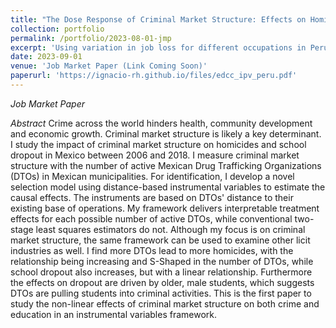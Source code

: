 ```yaml
---
title: "The Dose Response of Criminal Market Structure: Effects on Homicides and School Dropout"
collection: portfolio
permalink: /portfolio/2023-08-01-jmp
excerpt: 'Using variation in job loss for different occupations in Perú, we find households with worse employment shocks experienced important decreases in income and increases in intimate partner violence during the COVID-19 pandemic. We document these households also had worse mental health outcomes during this time.'
date: 2023-09-01
venue: 'Job Market Paper (Link Coming Soon)'
paperurl: 'https://ignacio-rh.github.io/files/edcc_ipv_peru.pdf'
---
```



_Job Market Paper_ 

_Abstract_ Crime across the world hinders health, community development and economic growth. Criminal market structure is likely a key determinant. I study the impact of criminal market structure on homicides and school dropout in Mexico between 2006 and 2018. I measure criminal market structure with the number of active Mexican Drug Trafficking Organizations (DTOs) in Mexican municipalities. For identification, I develop a novel selection model using distance-based instrumental variables to estimate the causal effects. The instruments are based on DTOs' distance to their existing base of operations. My framework delivers interpretable treatment effects for each possible number of active DTOs, while conventional two-stage least squares estimators do not. Although my focus is on criminal market structure, the same framework can be used to examine other licit industries as well. I find more DTOs lead to more homicides, with the relationship being increasing and S-Shaped in the number of DTOs, while school dropout  also increases, but with a linear relationship. Furthermore the effects on dropout are driven by older, male students, which suggests DTOs are pulling students into criminal activities. This is the first paper to study the non-linear effects of criminal market structure on both crime and education in an instrumental variables framework. 

